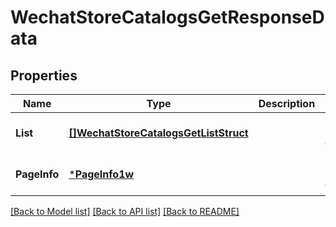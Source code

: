 # WechatStoreCatalogsGetResponseData

## Properties
Name | Type | Description | Notes
------------ | ------------- | ------------- | -------------
**List** | [**[]WechatStoreCatalogsGetListStruct**](WechatStoreCatalogsGetListStruct.md) |  | [optional] [default to null]
**PageInfo** | [***PageInfo1w**](page_info_1w.md) |  | [optional] [default to null]

[[Back to Model list]](../README.md#documentation-for-models) [[Back to API list]](../README.md#documentation-for-api-endpoints) [[Back to README]](../README.md)


